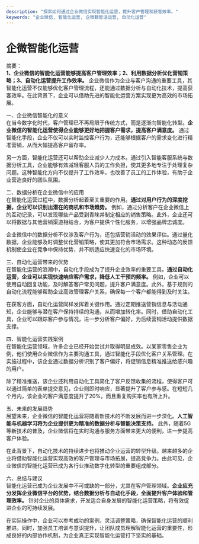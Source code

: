 ```yaml
---
description: "探索如何通过企业微信实现智能化运营，提升客户管理和获客效率。"
keywords: "企业微信, 智能化运营, 企微数智话运营, 自动化运营"
---
```

# 企微智能化运营

摘要：  
**1、企业微信的智能化运营能够提高客户管理效率；2、利用数据分析优化营销策略；3、自动化运营提升工作效率。** 企业微信作为企业与客户沟通的重要工具，其智能化运营不仅能够优化客户管理流程，还能通过数据分析与自动化技术，提高获客效率。在此背景下，企业可以借助先进的智能化运营方案实现更为高效的市场拓展。

一、企业微信智能化的意义  
在当今数字化时代，客户管理已不再局限于传统方式，而是逐渐向智能化转型。**企业微信的智能化运营使得企业能够更好地把握客户需求，提高客户满意度。** 通过智能化手段，企业不仅可以实时监控客户行为，还能够根据客户的需求变化进行精准营销，从而大幅提高客户留存率。

另一方面，智能化运营还可以帮助企业减少人力成本。通过引入智能客服系统与数据分析工具，企业能够有效减轻客服人员的工作负担，使其更多地专注于处理复杂问题。这种智能化方向不仅提升了工作效率，也改善了员工的工作体验，有助于企业营造良好的团队氛围。

二、数据分析在企业微信中的应用  
在智能化运营过程中，数据分析起着至关重要的作用。**通过对用户行为的深度挖掘，企业可以识别出潜在的商机和市场趋势。** 例如，通过分析客户在企业微信上的互动记录，可以发现哪些产品受到青睐并制定相应的销售策略。此外，企业还可以将数据与其他营销渠道相结合，为客户提供个性化服务，以增强品牌忠诚度。

企业微信中的数据分析不仅涉及客户行为，还包括营销活动的效果评估。通过量化数据，企业能够及时调整优化营销策略，使其更加符合市场需求。这种动态的反馈机制使企业在竞争中保持优势，并不断适应快速变化的市场环境。

三、自动化运营带来的优势  
在智能化运营的浪潮中，自动化手段成为了提升企业效率的重要工具。**通过自动化运营，企业可以实现快速响应客户需求，降低人工干预的频率。** 例如，企业可以使用自动回复功能，及时解答客户常见问题，提升客户满意度。此外，基于规则的自动化流程能够帮助企业高效管理客户关系，确保每一个客户都能得到及时关注。

在获客方面，自动化运营同样发挥着关键作用。通过定期推送营销信息与活动通知，企业能够与潜在客户保持持续的沟通，从而增加转化率。同时，借助自动化工具，企业可以跟踪客户参与情况，进一步分析客户偏好，为后续营销活动提供数据支撑。

四、智能化运营实践案例  
在智能化运营领域，许多企业已经开始尝试并取得明显成效。以某家零售企业为例，他们使用企业微信作为主要沟通工具，通过智能化手段优化客户关系管理。在实施过程中，该企业通过数据分析识别了客户偏好，将促销信息精准推送给感兴趣的用户。

除了精准推送，该企业还利用自动化工具简化了客户反馈收集的流程，使得客户可以通过简单的表单提交意见，企业则即时响应，显著提升了客户参与感。在短短几个月内，该企业的客户满意度提升了20%，而且重复购买率也有所上升。

五、未来的发展趋势  
展望未来，企业微信的智能化运营将随着新技术的不断发展而进一步深化。**人工智能与机器学习将为企业提供更为精准的数据分析与智能决策支持。** 此外，随着5G等新技术的普及，企业微信将在实时沟通与服务方面带来更大的便利，进一步提高客户体验。

在此背景下，自动化技术的持续进步也将推动企业运营的转型升级。越来越多的企业将借助智能化运营实现高效的客户管理与市场拓展，提高竞争力。由此可见，企业微信的智能化运营已成为各行业推动数字化转型的重要组成部分。

六、总结与建议  
智能化运营已成为企业发展中不可或缺的一部分，尤其在客户管理领域。**企业应充分发挥企业微信平台的优势，结合数据分析与自动化手段，全面提升客户体验和管理效率。** 针对企业的具体需求，开发适合自身发展的智能化运营策略，将有效促进企业的可持续发展。

在实际操作中，企业可以参考成功的案例，灵活调整策略，确保智能化运营的顺利推进。同时，加强员工培训与意识提升，让团队成员理解智能化运营的重要性，形成良好的内部协作机制，为企业真正实现智能化运营打下坚实的基础。
